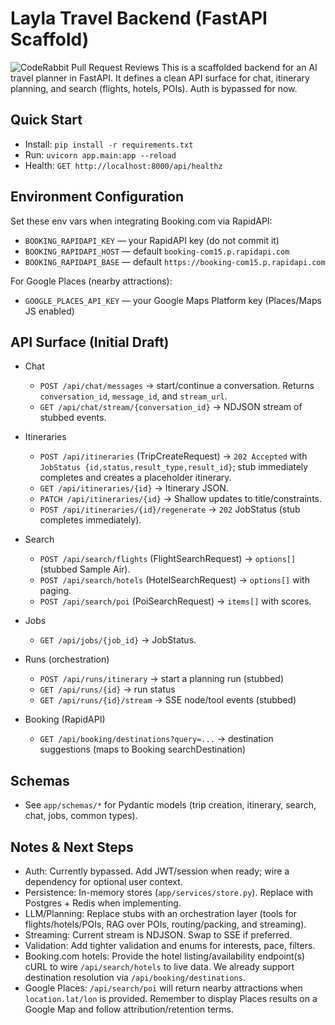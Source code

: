 Layla Travel Backend (FastAPI Scaffold)
===========================================
![CodeRabbit Pull Request Reviews](https://img.shields.io/coderabbit/prs/github/Eshwarvijay007/tripper?utm_source=oss&utm_medium=github&utm_campaign=Eshwarvijay007%2Ftripper&labelColor=171717&color=FF570A&link=https%3A%2F%2Fcoderabbit.ai&label=CodeRabbit+Reviews)
This is a scaffolded backend for an AI travel planner in FastAPI. It defines a clean API surface for chat, itinerary planning, and search (flights, hotels, POIs). Auth is bypassed for now.

Quick Start
-----------
- Install: `pip install -r requirements.txt`
- Run: `uvicorn app.main:app --reload`
- Health: `GET http://localhost:8000/api/healthz`

Environment Configuration
-------------------------
Set these env vars when integrating Booking.com via RapidAPI:

- `BOOKING_RAPIDAPI_KEY` — your RapidAPI key (do not commit it)
- `BOOKING_RAPIDAPI_HOST` — default `booking-com15.p.rapidapi.com`
- `BOOKING_RAPIDAPI_BASE` — default `https://booking-com15.p.rapidapi.com`

For Google Places (nearby attractions):

- `GOOGLE_PLACES_API_KEY` — your Google Maps Platform key (Places/Maps JS enabled)

API Surface (Initial Draft)
--------------------------
- Chat
  - `POST /api/chat/messages` → start/continue a conversation. Returns `conversation_id`, `message_id`, and `stream_url`.
  - `GET /api/chat/stream/{conversation_id}` → NDJSON stream of stubbed events.

- Itineraries
  - `POST /api/itineraries` (TripCreateRequest) → `202 Accepted` with `JobStatus {id,status,result_type,result_id}`; stub immediately completes and creates a placeholder itinerary.
  - `GET /api/itineraries/{id}` → Itinerary JSON.
  - `PATCH /api/itineraries/{id}` → Shallow updates to title/constraints.
  - `POST /api/itineraries/{id}/regenerate` → `202` JobStatus (stub completes immediately).

- Search
  - `POST /api/search/flights` (FlightSearchRequest) → `options[]` (stubbed Sample Air).
  - `POST /api/search/hotels` (HotelSearchRequest) → `options[]` with paging.
  - `POST /api/search/poi` (PoiSearchRequest) → `items[]` with scores.

- Jobs
  - `GET /api/jobs/{job_id}` → JobStatus.
- Runs (orchestration)
  - `POST /api/runs/itinerary` → start a planning run (stubbed)
  - `GET /api/runs/{id}` → run status
  - `GET /api/runs/{id}/stream` → SSE node/tool events (stubbed)

- Booking (RapidAPI)
  - `GET /api/booking/destinations?query=...` → destination suggestions (maps to Booking searchDestination)

Schemas
-------
- See `app/schemas/*` for Pydantic models (trip creation, itinerary, search, chat, jobs, common types).

Notes & Next Steps
------------------
- Auth: Currently bypassed. Add JWT/session when ready; wire a dependency for optional user context.
- Persistence: In-memory stores (`app/services/store.py`). Replace with Postgres + Redis when implementing.
- LLM/Planning: Replace stubs with an orchestration layer (tools for flights/hotels/POIs, RAG over POIs, routing/packing, and streaming).
- Streaming: Current stream is NDJSON. Swap to SSE if preferred.
- Validation: Add tighter validation and enums for interests, pace, filters.
- Booking.com hotels: Provide the hotel listing/availability endpoint(s) cURL to wire `/api/search/hotels` to live data. We already support destination resolution via `/api/booking/destinations`.
- Google Places: `/api/search/poi` will return nearby attractions when `location.lat/lon` is provided. Remember to display Places results on a Google Map and follow attribution/retention terms.

